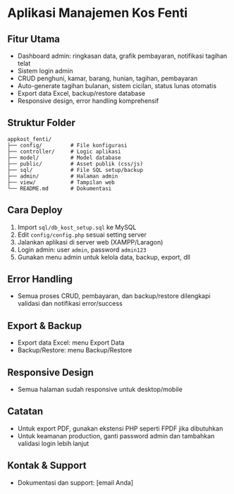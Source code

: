 
# Aplikasi Manajemen Kos Fenti

## Fitur Utama
- Dashboard admin: ringkasan data, grafik pembayaran, notifikasi tagihan telat
- Sistem login admin
- CRUD penghuni, kamar, barang, hunian, tagihan, pembayaran
- Auto-generate tagihan bulanan, sistem cicilan, status lunas otomatis
- Export data Excel, backup/restore database
- Responsive design, error handling komprehensif

## Struktur Folder
```
appkost_fenti/
├── config/         # File konfigurasi
├── controller/     # Logic aplikasi
├── model/          # Model database
├── public/         # Asset publik (css/js)
├── sql/            # File SQL setup/backup
├── admin/          # Halaman admin
├── view/           # Tampilan web
└── README.md       # Dokumentasi
```

## Cara Deploy
1. Import `sql/db_kost_setup.sql` ke MySQL
2. Edit `config/config.php` sesuai setting server
3. Jalankan aplikasi di server web (XAMPP/Laragon)
4. Login admin: user `admin`, password `admin123`
5. Gunakan menu admin untuk kelola data, backup, export, dll

## Error Handling
- Semua proses CRUD, pembayaran, dan backup/restore dilengkapi validasi dan notifikasi error/success

## Export & Backup
- Export data Excel: menu Export Data
- Backup/Restore: menu Backup/Restore

## Responsive Design
- Semua halaman sudah responsive untuk desktop/mobile

## Catatan
- Untuk export PDF, gunakan ekstensi PHP seperti FPDF jika dibutuhkan
- Untuk keamanan production, ganti password admin dan tambahkan validasi login lebih lanjut

## Kontak & Support
- Dokumentasi dan support: [email Anda]
